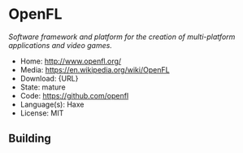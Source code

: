 # OpenFL

_Software framework and platform for the creation of multi-platform applications and video games._

- Home: http://www.openfl.org/
- Media: https://en.wikipedia.org/wiki/OpenFL
- Download: {URL}
- State: mature
- Code: https://github.com/openfl
- Language(s): Haxe
- License: MIT

## Building

